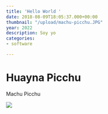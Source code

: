```yaml
---
title: 'Hello World '
date: 2018-08-09T18:05:37.000+00:00
thumbnail: "/upload/machu-picchu.JPG"
year: 2022
description: Soy yo
categories:
- software

---
```

# Huayna Picchu

Machu Picchu

![](/upload/machu-picchu.JPG)